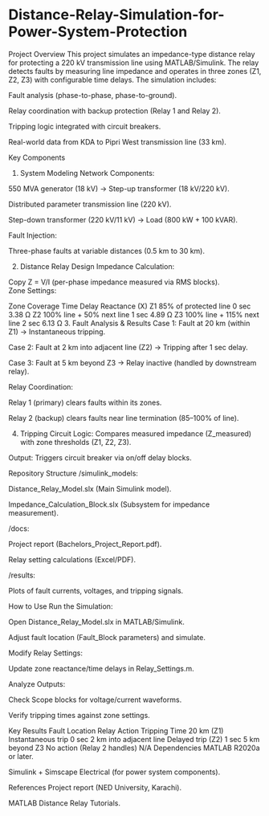 # Distance-Relay-Simulation-for-Power-System-Protection
Project Overview
This project simulates an impedance-type distance relay for protecting a 220 kV transmission line using MATLAB/Simulink. The relay detects faults by measuring line impedance and operates in three zones (Z1, Z2, Z3) with configurable time delays. The simulation includes:

Fault analysis (phase-to-phase, phase-to-ground).

Relay coordination with backup protection (Relay 1 and Relay 2).

Tripping logic integrated with circuit breakers.

Real-world data from KDA to Pipri West transmission line (33 km).

Key Components
1. System Modeling
Network Components:

550 MVA generator (18 kV) → Step-up transformer (18 kV/220 kV).

Distributed parameter transmission line (220 kV).

Step-down transformer (220 kV/11 kV) → Load (800 kW + 100 kVAR).

Fault Injection:

Three-phase faults at variable distances (0.5 km to 30 km).

2. Distance Relay Design
Impedance Calculation:

Copy
Z = V/I (per-phase impedance measured via RMS blocks).  
Zone Settings:

Zone	Coverage	Time Delay	Reactance (X)
Z1	85% of protected line	0 sec	3.38 Ω
Z2	100% line + 50% next line	1 sec	4.89 Ω
Z3	100% line + 115% next line	2 sec	6.13 Ω
3. Fault Analysis & Results
Case 1: Fault at 20 km (within Z1) → Instantaneous tripping.

Case 2: Fault at 2 km into adjacent line (Z2) → Tripping after 1 sec delay.

Case 3: Fault at 5 km beyond Z3 → Relay inactive (handled by downstream relay).

Relay Coordination:

Relay 1 (primary) clears faults within its zones.

Relay 2 (backup) clears faults near line termination (85–100% of line).

4. Tripping Circuit
Logic: Compares measured impedance (Z_measured) with zone thresholds (Z1, Z2, Z3).

Output: Triggers circuit breaker via on/off delay blocks.

Repository Structure
/simulink_models:

Distance_Relay_Model.slx (Main Simulink model).

Impedance_Calculation_Block.slx (Subsystem for impedance measurement).

/docs:

Project report (Bachelors_Project_Report.pdf).

Relay setting calculations (Excel/PDF).

/results:

Plots of fault currents, voltages, and tripping signals.

How to Use
Run the Simulation:

Open Distance_Relay_Model.slx in MATLAB/Simulink.

Adjust fault location (Fault_Block parameters) and simulate.

Modify Relay Settings:

Update zone reactance/time delays in Relay_Settings.m.

Analyze Outputs:

Check Scope blocks for voltage/current waveforms.

Verify tripping times against zone settings.

Key Results
Fault Location	Relay Action	Tripping Time
20 km (Z1)	Instantaneous trip	0 sec
2 km into adjacent line	Delayed trip (Z2)	1 sec
5 km beyond Z3	No action (Relay 2 handles)	N/A
Dependencies
MATLAB R2020a or later.

Simulink + Simscape Electrical (for power system components).

References
Project report (NED University, Karachi).

MATLAB Distance Relay Tutorials.
